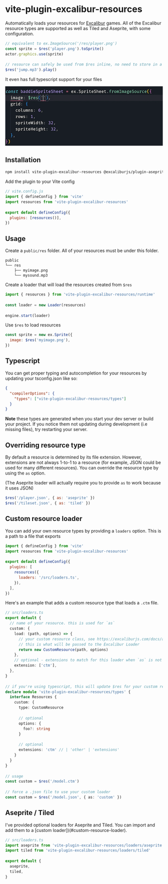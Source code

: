 # vite-plugin-excalibur-resources

Automatically loads your resources for [Excalibur](https://excaliburjs.com/) games. All of the Excalibur resource types are supported as well as Tiled and Aseprite, with some configuration.

```js
// equivalent to ex.ImageSource('/res/player.png')
const sprite = $res('player.png').toSprite()
actor.graphics.use(sprite)

// resource can safely be used from $res inline, no need to store in a variable
$res('jump.mp3').play()
```

It even has full typescript support for your files

![autocomplete](./assets/autocomplete.gif)

## Installation

```bash
npm install vite-plugin-excalibur-resources @excaliburjs/plugin-aseprite @excaliburjs/plugin-tiled
```

Add the plugin to your Vite config

```js
// vite.config.js
import { defineConfig } from 'vite'
import resources from 'vite-plugin-excalibur-resources'

export default defineConfig({
  plugins: [resources()],
})
```

## Usage

Create a `public/res` folder. All of your resources must be under this folder.

```
public
└── res
    ├── myimage.png
    └── mysound.mp3
```

Create a loader that will load the resources created from `$res`

```js
import { resources } from 'vite-plugin-excalibur-resources/runtime'

const loader = new Loader(resources)

engine.start(loader)
```

Use `$res` to load resources

```js
const sprite = new ex.Sprite({
  image: $res('myimage.png'),
})
```

## Typescript

You can get proper typing and autocompletion for your resources by updating your tsconfig.json like so:

```json
{
  "compilerOptions": {
    "types": ["vite-plugin-excalibur-resources/types"]
  }
}
```

**Note** these types are generated when you start your dev server or build your project. If you notice them not updating during development (i.e missing files), try restarting your server.

## Overriding resource type

By default a resource is determined by its file extension. However, extensions are not always 1-to-1 to a resource (for example, JSON could be used for many different resources). You can override the resource type by using the `as` option.

(The Aseprite loader will actually require you to provide `as` to work because it uses JSON)

```js
$res('/player.json', { as: 'aseprite' })
$res('/tileset.json', { as: 'tiled' })
```

## Custom resource loader

You can add your own resource types by providing a `loaders` option. This is a path to a file that exports

```js
import { defineConfig } from 'vite'
import resources from 'vite-plugin-excalibur-resources'

export default defineConfig({
  plugins: [
    resources({
      loaders: '/src/loaders.ts',
    }),
  ],
})
```

Here's an example that adds a custom resource type that loads a `.ctm` file.

```ts
// src/loaders.ts
export default {
  // name of your resource. this is used for `as`
  custom: {
    load: (path, options) => {
      // your custom resource class, see https://excaliburjs.com/docs/api/edge/classes/Resource.html
      // this is what will be passed to the Excalibur Loader
      return new CustomResource(path, options)
    },
    // optional - extensions to match for this loader when `as` is not specified
    extension: ['ctm'],
  },
}

// if you're using typescript, this will update $res for your custom resource type
declare module 'vite-plugin-excalibur-resources/types' {
  interface Resources {
    custom: {
      type: CustomResource

      // optional
      options: {
        foo?: string
      }

      // optional
      extensions: 'ctm' // | 'other' | 'extensions'
    }
  }
}

// usage
const custom = $res('/model.ctm')

// force a .json file to use your custom loader
const custom = $res('/model.json', { as: 'custom' })
```

## Aseprite / Tiled

I've provided optional loaders for Aseprite and Tiled. You can import and add them to a [custom loader])(#custom-resource-loader).

```ts
// src/loaders.ts
import aseprite from 'vite-plugin-excalibur-resources/loaders/aseprite'
import tiled from 'vite-plugin-excalibur-resources/loaders/tiled'

export default {
  aseprite,
  tiled,
}
```
